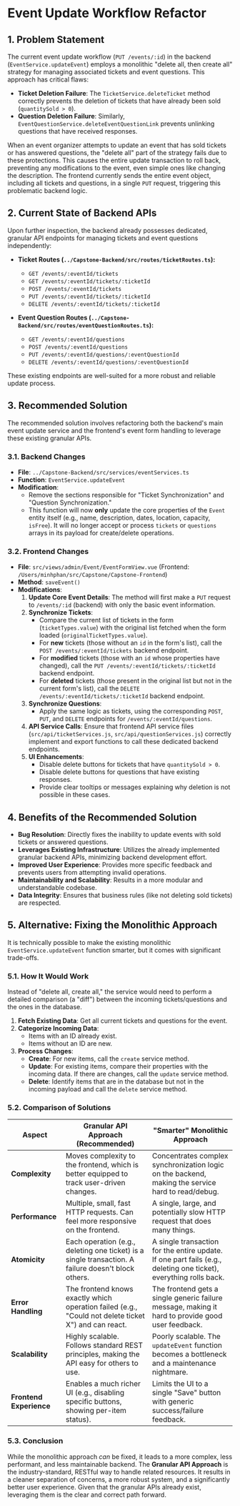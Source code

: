 # Event Update Workflow Refactor

## 1. Problem Statement

The current event update workflow (`PUT /events/:id`) in the backend (`EventService.updateEvent`) employs a monolithic "delete all, then create all" strategy for managing associated tickets and event questions. This approach has critical flaws:

*   **Ticket Deletion Failure**: The `TicketService.deleteTicket` method correctly prevents the deletion of tickets that have already been sold (`quantitySold > 0`).
*   **Question Deletion Failure**: Similarly, `EventQuestionService.deleteEventQuestionLink` prevents unlinking questions that have received responses.

When an event organizer attempts to update an event that has sold tickets or has answered questions, the "delete all" part of the strategy fails due to these protections. This causes the entire update transaction to roll back, preventing any modifications to the event, even simple ones like changing the description. The frontend currently sends the entire event object, including all tickets and questions, in a single `PUT` request, triggering this problematic backend logic.

## 2. Current State of Backend APIs

Upon further inspection, the backend already possesses dedicated, granular API endpoints for managing tickets and event questions independently:

*   **Ticket Routes (`../Capstone-Backend/src/routes/ticketRoutes.ts`):**
    *   `GET /events/:eventId/tickets`
    *   `GET /events/:eventId/tickets/:ticketId`
    *   `POST /events/:eventId/tickets`
    *   `PUT /events/:eventId/tickets/:ticketId`
    *   `DELETE /events/:eventId/tickets/:ticketId`

*   **Event Question Routes (`../Capstone-Backend/src/routes/eventQuestionRoutes.ts`):**
    *   `GET /events/:eventId/questions`
    *   `POST /events/:eventId/questions`
    *   `PUT /events/:eventId/questions/:eventQuestionId`
    *   `DELETE /events/:eventId/questions/:eventQuestionId`

These existing endpoints are well-suited for a more robust and reliable update process.

## 3. Recommended Solution

The recommended solution involves refactoring both the backend's main event update service and the frontend's event form handling to leverage these existing granular APIs.

### 3.1. Backend Changes

*   **File**: `../Capstone-Backend/src/services/eventServices.ts`
*   **Function**: `EventService.updateEvent`
*   **Modification**:
    *   Remove the sections responsible for "Ticket Synchronization" and "Question Synchronization."
    *   This function will now **only** update the core properties of the `Event` entity itself (e.g., name, description, dates, location, capacity, `isFree`). It will no longer accept or process `tickets` or `questions` arrays in its payload for create/delete operations.

### 3.2. Frontend Changes

*   **File**: `src/views/admin/Event/EventFormView.vue` (Frontend: `/Users/minhphan/src/Capstone/Capstone-Frontend`)
*   **Method**: `saveEvent()`
*   **Modifications**:
    1.  **Update Core Event Details**: The method will first make a `PUT` request to `/events/:id` (backend) with only the basic event information.
    2.  **Synchronize Tickets**:
        *   Compare the current list of tickets in the form (`ticketTypes.value`) with the original list fetched when the form loaded (`originalTicketTypes.value`).
        *   For **new** tickets (those without an `id` in the form's list), call the `POST /events/:eventId/tickets` backend endpoint.
        *   For **modified** tickets (those with an `id` whose properties have changed), call the `PUT /events/:eventId/tickets/:ticketId` backend endpoint.
        *   For **deleted** tickets (those present in the original list but not in the current form's list), call the `DELETE /events/:eventId/tickets/:ticketId` backend endpoint.
    3.  **Synchronize Questions**:
        *   Apply the same logic as tickets, using the corresponding `POST`, `PUT`, and `DELETE` endpoints for `/events/:eventId/questions`.
    4.  **API Service Calls**: Ensure that frontend API service files (`src/api/ticketServices.js`, `src/api/questionServices.js`) correctly implement and export functions to call these dedicated backend endpoints.
    5.  **UI Enhancements**:
        *   Disable delete buttons for tickets that have `quantitySold > 0`.
        *   Disable delete buttons for questions that have existing responses.
        *   Provide clear tooltips or messages explaining why deletion is not possible in these cases.

## 4. Benefits of the Recommended Solution

*   **Bug Resolution**: Directly fixes the inability to update events with sold tickets or answered questions.
*   **Leverages Existing Infrastructure**: Utilizes the already implemented granular backend APIs, minimizing backend development effort.
*   **Improved User Experience**: Provides more specific feedback and prevents users from attempting invalid operations.
*   **Maintainability and Scalability**: Results in a more modular and understandable codebase.
*   **Data Integrity**: Ensures that business rules (like not deleting sold tickets) are respected.

## 5. Alternative: Fixing the Monolithic Approach

It is technically possible to make the existing monolithic `EventService.updateEvent` function smarter, but it comes with significant trade-offs.

### 5.1. How It Would Work

Instead of "delete all, create all," the service would need to perform a detailed comparison (a "diff") between the incoming tickets/questions and the ones in the database.

1.  **Fetch Existing Data**: Get all current tickets and questions for the event.
2.  **Categorize Incoming Data**:
    *   Items with an ID already exist.
    *   Items without an ID are new.
3.  **Process Changes**:
    *   **Create**: For new items, call the `create` service method.
    *   **Update**: For existing items, compare their properties with the incoming data. If there are changes, call the `update` service method.
    *   **Delete**: Identify items that are in the database but not in the incoming payload and call the `delete` service method.

### 5.2. Comparison of Solutions

| Aspect                  | Granular API Approach (Recommended)                                                              | "Smarter" Monolithic Approach                                                                 |
| ----------------------- | ------------------------------------------------------------------------------------------------ | --------------------------------------------------------------------------------------------- |
| **Complexity**          | Moves complexity to the frontend, which is better equipped to track user-driven changes.           | Concentrates complex synchronization logic on the backend, making the service hard to read/debug. |
| **Performance**         | Multiple, small, fast HTTP requests. Can feel more responsive on the frontend.                     | A single, large, and potentially slow HTTP request that does many things.                     |
| **Atomicity**           | Each operation (e.g., deleting one ticket) is a single transaction. A failure doesn't block others. | A single transaction for the entire update. If one part fails (e.g., deleting one ticket), everything rolls back. |
| **Error Handling**      | The frontend knows exactly which operation failed (e.g., "Could not delete ticket X") and can react. | The frontend gets a single generic failure message, making it hard to provide good user feedback. |
| **Scalability**         | Highly scalable. Follows standard REST principles, making the API easy for others to use.          | Poorly scalable. The `updateEvent` function becomes a bottleneck and a maintenance nightmare. |
| **Frontend Experience** | Enables a much richer UI (e.g., disabling specific buttons, showing per-item status).             | Limits the UI to a single "Save" button with generic success/failure feedback.                |

### 5.3. Conclusion

While the monolithic approach *can* be fixed, it leads to a more complex, less performant, and less maintainable backend. The **Granular API Approach** is the industry-standard, RESTful way to handle related resources. It results in a cleaner separation of concerns, a more robust system, and a significantly better user experience. Given that the granular APIs already exist, leveraging them is the clear and correct path forward.
